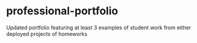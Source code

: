 # professional-portfolio
Updated portfolio featuring at least 3 examples of student work from either deployed projects of homeworks
